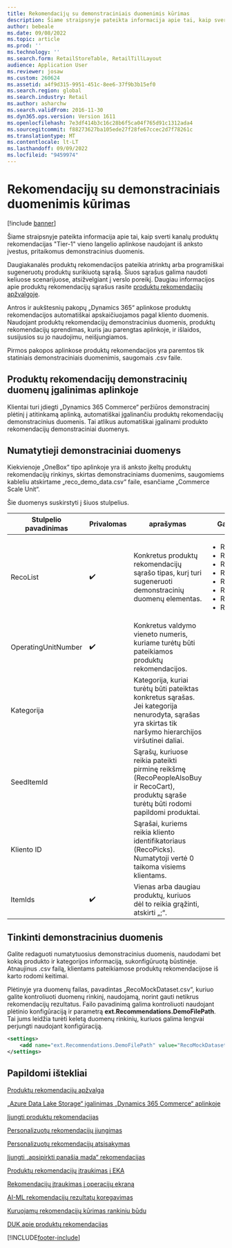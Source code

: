 ```yaml
---
title: Rekomendacijų su demonstraciniais duomenimis kūrimas
description: Šiame straipsnyje pateikta informacija apie tai, kaip sverti kanalų produktų rekomendacijas "Tier-1" vieno langelio aplinkose naudojant iš anksto įvestus, pritaikomus demonstracinius duomenis.
author: bebeale
ms.date: 09/08/2022
ms.topic: article
ms.prod: ''
ms.technology: ''
ms.search.form: RetailStoreTable, RetailTillLayout
audience: Application User
ms.reviewer: josaw
ms.custom: 260624
ms.assetid: a4f9d315-9951-451c-8ee6-37f9b3b15ef0
ms.search.region: global
ms.search.industry: Retail
ms.author: asharchw
ms.search.validFrom: 2016-11-30
ms.dyn365.ops.version: Version 1611
ms.openlocfilehash: 7e3df414b3c16c28b6f5ca04f765d91c1312ada4
ms.sourcegitcommit: f88273627ba105ede27f28fe67ccec2d7f78261c
ms.translationtype: MT
ms.contentlocale: lt-LT
ms.lasthandoff: 09/09/2022
ms.locfileid: "9459974"
---
```

# <a name="create-recommendations-with-demo-data"></a>Rekomendacijų su demonstraciniais duomenimis kūrimas

[!include [banner](includes/banner.md)]

Šiame straipsnyje pateikta informacija apie tai, kaip sverti kanalų produktų rekomendacijas "Tier-1" vieno langelio aplinkose naudojant iš anksto įvestus, pritaikomus demonstracinius duomenis.

Daugiakanalės produktų rekomendacijos pateikia atrinktų arba programiškai sugeneruotų produktų surikiuotą sąrašą. Šiuos sąrašus galima naudoti keliuose scenarijuose, atsižvelgiant į verslo poreikį. Daugiau informacijos apie produktų rekomendacijų sąrašus rasite [produktų rekomendacijų apžvalgoje](product-recommendations.md).

Antros ir aukštesnių pakopų „Dynamics 365“ aplinkose produktų rekomendacijos automatiškai apskaičiuojamos pagal kliento duomenis. Naudojant produktų rekomendacijų demonstracinius duomenis, produktų rekomendacijų sprendimas, kuris jau parengtas aplinkoje, ir išlaidos, susijusios su jo naudojimu, neišjungiamos.

Pirmos pakopos aplinkose produktų rekomendacijos yra paremtos tik statiniais demonstraciniais duomenimis, saugomais .csv faile.

## <a name="enabling-product-recommendations-demo-data-in-an-environment"></a>Produktų rekomendacijų demonstracinių duomenų įgalinimas aplinkoje
Klientai turi įdiegti „Dynamics 365 Commerce“ peržiūros demonstracinį plėtinį į atitinkamą aplinką, automatiškai įgalinančiu produktų rekomendacijų demonstracinius duomenis. Tai atlikus automatiškai įgalinami produkto rekomendacijų demonstraciniai duomenys.

## <a name="default-demo-data"></a>Numatytieji demonstraciniai duomenys
Kiekvienoje „OneBox“ tipo aplinkoje yra iš anksto įkeltų produktų rekomendacijų rinkinys, skirtas demonstraciniams duomenims, saugomiems kableliu atskirtame „reco_demo_data.csv“ faile, esančiame „Commerce Scale Unit“.

Šie duomenys suskirstyti į šiuos stulpelius.

| Stulpelio pavadinimas         | Privalomas          | aprašymas                                                                                                                                 | Galimos reikšmės                                                              |
|---------------------|--------------------|---------------------------------------------------------------------------------------------------------------------------------------------|------------------------------------------------------------------------------|
| RecoList            | :heavy_check_mark: | Konkretus produktų rekomendacijų sąrašo tipas, kurį turi sugeneruoti demonstracinių duomenų elementas.                                                    | <ul><li>RecoBestSelling</li><li>RecoNew</li><li>RecoTrending</li><li>RecoCart</li><li>RecoPeopleAlsoBuy</li><li>RecoPicks</li><li>RecoSimilarVisual</li><li>RecoSimilarTextual</li></ul> |
| OperatingUnitNumber | :heavy_check_mark: | Konkretus valdymo vieneto numeris, kuriame turėtų būti pateikiamos produktų rekomendacijos.                                        |                                                                              |
| Kategorija            |                    |    Kategorija, kuriai turėtų būti pateiktas konkretus sąrašas. Jei kategorija nenurodyta, sąrašas yra skirtas tik naršymo hierarchijos viršutinei daliai.    |                                                                              |
| SeedItemId          |                    |    Sąrašų, kuriuose reikia pateikti pirminę reikšmę (RecoPeopleAlsoBuy ir RecoCart), produktų sąraše turėtų būti rodomi papildomi produktai.            |                                                                              |
| Kliento ID          |                    |    Sąrašai, kuriems reikia kliento identifikatoriaus (RecoPicks).  Numatytoji vertė 0 taikoma visiems klientams.          |                                                                              |
| ItemIds             | :heavy_check_mark: | Vienas arba daugiau produktų, kuriuos dėl to reikia grąžinti, atskirti „;“.                                                                  |                                                                              |

## <a name="customize-demo-data"></a>Tinkinti demonstracinius duomenis
Galite redaguoti numatytuosius demonstracinius duomenis, naudodami bet kokią produkto ir kategorijos informaciją, sukonfigūruotą būstinėje. Atnaujinus .csv failą, klientams pateikiamose produktų rekomendacijose iš karto rodomi keitimai.

Plėtinyje yra duomenų failas, pavadintas „RecoMockDataset.csv“, kuriuo galite kontroliuoti duomenų rinkinį, naudojamą, norint gauti netikrus rekomendacijų rezultatus. Failo pavadinimą galima kontroliuoti naudojant plėtinio konfigūraciją ir parametrą **ext.Recommendations.DemoFilePath**. Tai jums leidžia turėti keletą duomenų rinkinių, kuriuos galima lengvai perjungti naudojant konfigūraciją.


```xml
<settings>
    <add name="ext.Recommendations.DemoFilePath" value="RecoMockDataset.csv" />
</settings>
```

## <a name="additional-resources"></a>Papildomi ištekliai

[Produktų rekomendacijų apžvalga](product-recommendations.md)

[„Azure Data Lake Storage“ įgalinimas „Dynamics 365 Commerce“ aplinkoje](enable-adls-environment.md)

[Įjungti produktų rekomendacijas](enable-product-recommendations.md)

[Personalizuotų rekomendacijų įjungimas](personalized-recommendations.md)

[Personalizuotų rekomendacijų atsisakymas](personalization-gdpr.md)

[Įjungti „apsipirkti panašia mada“ rekomendacijas](shop-similar-looks.md)

[Produktų rekomendacijų įtraukimas į EKA](product.md)

[Rekomendacijų įtraukimas į operacijų ekraną](add-recommendations-control-pos-screen.md)

[AI-ML rekomendacijų rezultatų koregavimas](modify-product-recommendation-results.md)

[Kuruojamų rekomendacijų kūrimas rankiniu būdu](create-editorial-recommendation-lists.md)

[DUK apie produktų rekomendacijas](faq-recommendations.md)


[!INCLUDE[footer-include](../includes/footer-banner.md)]
